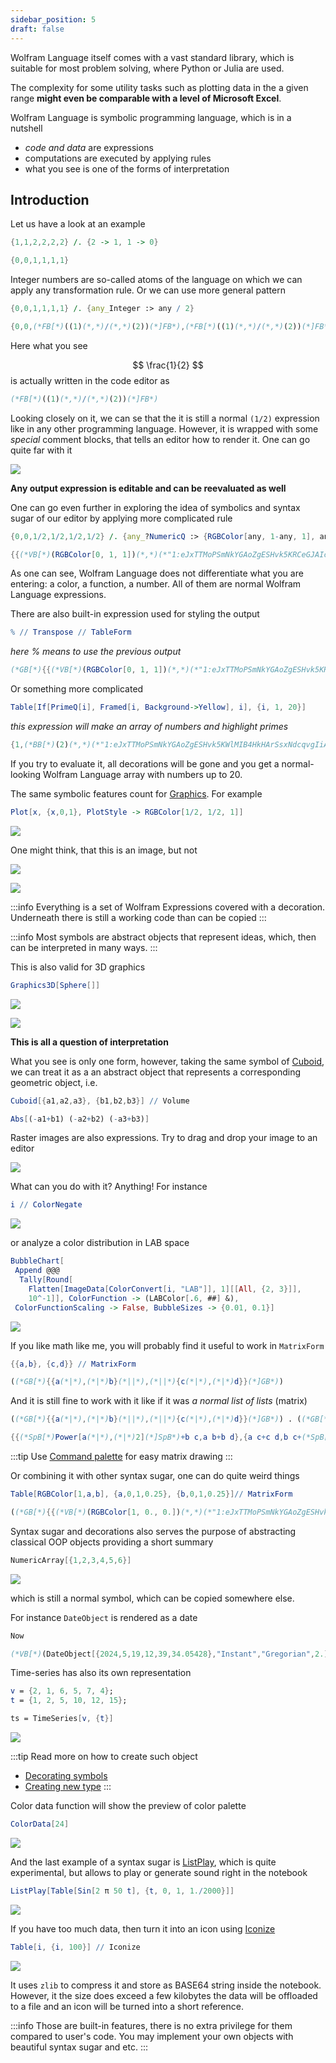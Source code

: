 ```yaml
---
sidebar_position: 5
draft: false
---
```

Wolfram Language itself comes with a vast standard library, which is suitable for most problem solving, where Python or Julia are used.

The complexity for some utility tasks such as plotting data in the a given range __might even be comparable with a level of Microsoft Excel__.

Wolfram Language is symbolic programming language, which is in a nutshell 
- *code and data* are expressions
- computations are executed by applying rules
- what you see is one of the forms of interpretation

## Introduction
Let us have a look at an example

```mathematica @
{1,1,2,2,2,2} /. {2 -> 1, 1 -> 0}
```

```mathematica @
{0,0,1,1,1,1}
```

Integer numbers are so-called atoms of the language on which we can apply any transformation rule. Or we can use more general pattern

```mathematica @
{0,0,1,1,1,1} /. {any_Integer :> any / 2}
```

```mathematica @
{0,0,(*FB[*)((1)(*,*)/(*,*)(2))(*]FB*),(*FB[*)((1)(*,*)/(*,*)(2))(*]FB*),(*FB[*)((1)(*,*)/(*,*)(2))(*]FB*),(*FB[*)((1)(*,*)/(*,*)(2))(*]FB*)}
```

Here what you see 

$$
\frac{1}{2}
$$
is actually written in the code editor as 

```mathematica title="raw text"
(*FB[*)((1)(*,*)/(*,*)(2))(*]FB*)
```

Looking closely on it, we can se that the it is still a normal `(1/2)` expression like in any other programming language. However, it is wrapped with some *special* comment blocks, that tells an editor how to render it. One can go quite far with it

![](./../GIF%20speed%20changer%20(1).gif)

__Any output expression is editable and can be reevaluated as well__

One can go even further in exploring the idea of symbolics and syntax sugar of our editor by applying more complicated rule

```mathematica @
{0,0,1/2,1/2,1/2,1/2} /. {any_?NumericQ :> {RGBColor[any, 1-any, 1], any} }
```

```mathematica @
{{(*VB[*)(RGBColor[0, 1, 1])(*,*)(*"1:eJxTTMoPSmNkYGAoZgESHvk5KRCeGJAIcndyzs/JLwouTyxJzghJzS3ISSxJTWMGyXMgyRcxQAGU8cEezgAAAxwUjA=="*)(*]VB*),0},{(*VB[*)(RGBColor[0, 1, 1])(*,*)(*"1:eJxTTMoPSmNkYGAoZgESHvk5KRCeGJAIcndyzs/JLwouTyxJzghJzS3ISSxJTWMGyXMgyRcxQAGU8cEezgAAAxwUjA=="*)(*]VB*),0},{(*VB[*)(RGBColor[1/2, 1/2, 1])(*,*)(*"1:eJxTTMoPSmNkYGAoZgESHvk5KRCeGJAIcndyzs/JLwouTyxJzghJzS3ISSxJTWMGyXMgyRcxgMEDe3TGB3sAGJkVmw=="*)(*]VB*),(*FB[*)((1)(*,*)/(*,*)(2))(*]FB*)},{(*VB[*)(RGBColor[1/2, 1/2, 1])(*,*)(*"1:eJxTTMoPSmNkYGAoZgESHvk5KRCeGJAIcndyzs/JLwouTyxJzghJzS3ISSxJTWMGyXMgyRcxgMEDe3TGB3sAGJkVmw=="*)(*]VB*),(*FB[*)((1)(*,*)/(*,*)(2))(*]FB*)},{(*VB[*)(RGBColor[1/2, 1/2, 1])(*,*)(*"1:eJxTTMoPSmNkYGAoZgESHvk5KRCeGJAIcndyzs/JLwouTyxJzghJzS3ISSxJTWMGyXMgyRcxgMEDe3TGB3sAGJkVmw=="*)(*]VB*),(*FB[*)((1)(*,*)/(*,*)(2))(*]FB*)},{(*VB[*)(RGBColor[1/2, 1/2, 1])(*,*)(*"1:eJxTTMoPSmNkYGAoZgESHvk5KRCeGJAIcndyzs/JLwouTyxJzghJzS3ISSxJTWMGyXMgyRcxgMEDe3TGB3sAGJkVmw=="*)(*]VB*),(*FB[*)((1)(*,*)/(*,*)(2))(*]FB*)}}
```

As one can see, Wolfram Language does not differentiate  what you are entering: a color, a function, a number. All of them are normal Wolfram Language expressions.

There are also built-in expression used for styling the output

```mathematica @
% // Transpose // TableForm 
```

*here % means to use the previous output*

```mathematica @
(*GB[*){{(*VB[*)(RGBColor[0, 1, 1])(*,*)(*"1:eJxTTMoPSmNkYGAoZgESHvk5KRCeGJAIcndyzs/JLwouTyxJzghJzS3ISSxJTWMGyXMgyRcxQAGU8cEezgAAAxwUjA=="*)(*]VB*)(*|*),(*|*)(*VB[*)(RGBColor[0, 1, 1])(*,*)(*"1:eJxTTMoPSmNkYGAoZgESHvk5KRCeGJAIcndyzs/JLwouTyxJzghJzS3ISSxJTWMGyXMgyRcxQAGU8cEezgAAAxwUjA=="*)(*]VB*)(*|*),(*|*)(*VB[*)(RGBColor[1/2, 1/2, 1])(*,*)(*"1:eJxTTMoPSmNkYGAoZgESHvk5KRCeGJAIcndyzs/JLwouTyxJzghJzS3ISSxJTWMGyXMgyRcxgMEDe3TGB3sAGJkVmw=="*)(*]VB*)(*|*),(*|*)(*VB[*)(RGBColor[1/2, 1/2, 1])(*,*)(*"1:eJxTTMoPSmNkYGAoZgESHvk5KRCeGJAIcndyzs/JLwouTyxJzghJzS3ISSxJTWMGyXMgyRcxgMEDe3TGB3sAGJkVmw=="*)(*]VB*)(*|*),(*|*)(*VB[*)(RGBColor[1/2, 1/2, 1])(*,*)(*"1:eJxTTMoPSmNkYGAoZgESHvk5KRCeGJAIcndyzs/JLwouTyxJzghJzS3ISSxJTWMGyXMgyRcxgMEDe3TGB3sAGJkVmw=="*)(*]VB*)(*|*),(*|*)(*VB[*)(RGBColor[1/2, 1/2, 1])(*,*)(*"1:eJxTTMoPSmNkYGAoZgESHvk5KRCeGJAIcndyzs/JLwouTyxJzghJzS3ISSxJTWMGyXMgyRcxgMEDe3TGB3sAGJkVmw=="*)(*]VB*)}(*||*),(*||*){0(*|*),(*|*)0(*|*),(*|*)(*FB[*)((1)(*,*)/(*,*)(2))(*]FB*)(*|*),(*|*)(*FB[*)((1)(*,*)/(*,*)(2))(*]FB*)(*|*),(*|*)(*FB[*)((1)(*,*)/(*,*)(2))(*]FB*)(*|*),(*|*)(*FB[*)((1)(*,*)/(*,*)(2))(*]FB*)}}(*]GB*)
```

Or something more complicated

```mathematica @
Table[If[PrimeQ[i], Framed[i, Background->Yellow], i], {i, 1, 20}]
```

*this expression will make an array of numbers and highlight primes*

```mathematica @
{1,(*BB[*)(2)(*,*)(*"1:eJxTTMoPSmNkYGAoZgESHvk5KWlMIB4HkHArSsxNdcqvgIiA5INKc1KLuYAMp8Tk7PSi/NK8lDRmmPIgdyfn/Jz8okyQcRACiBnQdPMAGcElRZkF/nmeeQWlJcWsIJsSc4pTAcQ1Hcg="*)(*]BB*),(*BB[*)(3)(*,*)(*"1:eJxTTMoPSmNkYGAoZgESHvk5KWlMIB4HkHArSsxNdcqvgIiA5INKc1KLuYAMp8Tk7PSi/NK8lDRmmPIgdyfn/Jz8okyQcRACiBnQdPMAGcElRZkF/nmeeQWlJcWsIJsSc4pTAcQ1Hcg="*)(*]BB*),4,(*BB[*)(5)(*,*)(*"1:eJxTTMoPSmNkYGAoZgESHvk5KWlMIB4HkHArSsxNdcqvgIiA5INKc1KLuYAMp8Tk7PSi/NK8lDRmmPIgdyfn/Jz8okyQcRACiBnQdPMAGcElRZkF/nmeeQWlJcWsIJsSc4pTAcQ1Hcg="*)(*]BB*),6,(*BB[*)(7)(*,*)(*"1:eJxTTMoPSmNkYGAoZgESHvk5KWlMIB4HkHArSsxNdcqvgIiA5INKc1KLuYAMp8Tk7PSi/NK8lDRmmPIgdyfn/Jz8okyQcRACiBnQdPMAGcElRZkF/nmeeQWlJcWsIJsSc4pTAcQ1Hcg="*)(*]BB*),8,9,10,(*BB[*)(11)(*,*)(*"1:eJxTTMoPSmNkYGAoZgESHvk5KWlMIB4HkHArSsxNdcqvgIiA5INKc1KLuYAMp8Tk7PSi/NK8lDRmmPIgdyfn/Jz8okyQcRACiBnQdPMAGcElRZkF/nmeeQWlJcWsIJsSc4pTAcQ1Hcg="*)(*]BB*),12,(*BB[*)(13)(*,*)(*"1:eJxTTMoPSmNkYGAoZgESHvk5KWlMIB4HkHArSsxNdcqvgIiA5INKc1KLuYAMp8Tk7PSi/NK8lDRmmPIgdyfn/Jz8okyQcRACiBnQdPMAGcElRZkF/nmeeQWlJcWsIJsSc4pTAcQ1Hcg="*)(*]BB*),14,15,16,(*BB[*)(17)(*,*)(*"1:eJxTTMoPSmNkYGAoZgESHvk5KWlMIB4HkHArSsxNdcqvgIiA5INKc1KLuYAMp8Tk7PSi/NK8lDRmmPIgdyfn/Jz8okyQcRACiBnQdPMAGcElRZkF/nmeeQWlJcWsIJsSc4pTAcQ1Hcg="*)(*]BB*),18,(*BB[*)(19)(*,*)(*"1:eJxTTMoPSmNkYGAoZgESHvk5KWlMIB4HkHArSsxNdcqvgIiA5INKc1KLuYAMp8Tk7PSi/NK8lDRmmPIgdyfn/Jz8okyQcRACiBnQdPMAGcElRZkF/nmeeQWlJcWsIJsSc4pTAcQ1Hcg="*)(*]BB*),20}
```

If you try to evaluate it, all decorations will be gone and you get a normal-looking Wolfram Language array with numbers up to 20.


The same symbolic features count for [Graphics](frontend/Reference/Graphics/Graphics.md). For example

```mathematica @
Plot[x, {x,0,1}, PlotStyle -> RGBColor[1/2, 1/2, 1]]
```

![](./../Screenshot%202024-04-28%20at%2011.36.54.png)

One might think, that this is an image, but not

![](./../Screenshot%202024-04-28%20at%2011.37.46.png)

![](./../Screenshot%202024-04-28%20at%2011.38.19.png)

:::info
Everything is a set of Wolfram Expressions covered with a decoration. Underneath there is still a working code than can be copied
:::

:::info
Most symbols are abstract objects that represent ideas, which, then can be interpreted in many ways.
:::

This is also valid for 3D graphics

```mathematica @
Graphics3D[Sphere[]]
```

![](./../Screenshot%202024-04-28%20at%2022.23.34.png)

![](./../Screenshot%202024-04-28%20at%2022.24.14.png)

__This is all a question of interpretation__ 

What you see is only one form, however, taking the same symbol of [Cuboid](frontend/Reference/Graphics3D/Cuboid.md), we can treat it as a an abstract object that represents a corresponding geometric object, i.e.

```mathematica @
Cuboid[{a1,a2,a3}, {b1,b2,b3}] // Volume
```

```mathematica @
Abs[(-a1+b1) (-a2+b2) (-a3+b3)]
```

Raster images are also expressions. Try to drag and drop your image to an editor

![](./../Screenshot%202024-04-29%20at%2011.26.13.png)

What can you do with it? Anything! For instance

```mathematica @
i // ColorNegate
```

![](./../Screenshot%202024-04-29%20at%2011.27.22.png)

or analyze a color distribution in LAB space

```mathematica @
BubbleChart[
 Append @@@ 
  Tally[Round[
    Flatten[ImageData[ColorConvert[i, "LAB"]], 1][[All, {2, 3}]], 
    10^-1]], ColorFunction -> (LABColor[.6, ##] &), 
 ColorFunctionScaling -> False, BubbleSizes -> {0.01, 0.1}]
```

![](./../Screenshot%202024-04-29%20at%2011.29.32.png)

If you like math like me, you will probably find it useful to work in `MatrixForm`

```mathematica @
{{a,b}, {c,d}} // MatrixForm
```

```mathematica @
((*GB[*){{a(*|*),(*|*)b}(*||*),(*||*){c(*|*),(*|*)d}}(*]GB*))
```

And it is still fine to work with it like if it was *a normal list of lists* (matrix)

```mathematica @
((*GB[*){{a(*|*),(*|*)b}(*||*),(*||*){c(*|*),(*|*)d}}(*]GB*)) . ((*GB[*){{a(*|*),(*|*)b}(*||*),(*||*){c(*|*),(*|*)d}}(*]GB*))
```

```mathematica @
{{(*SpB[*)Power[a(*|*),(*|*)2](*]SpB*)+b c,a b+b d},{a c+c d,b c+(*SpB[*)Power[d(*|*),(*|*)2](*]SpB*)}}
```

:::tip
Use [Command palette](frontend/Command%20palette.md) for easy matrix drawing
:::

Or combining it with other syntax sugar, one can do quite weird things

```mathematica @
Table[RGBColor[1,a,b], {a,0,1,0.25}, {b,0,1,0.25}]// MatrixForm
```

```mathematica @
((*GB[*){{(*VB[*)(RGBColor[1, 0., 0.])(*,*)(*"1:eJxTTMoPSmNkYGAoZgESHvk5KRCeGJAIcndyzs/JLwouTyxJzghJzS3ISSxJTWMGyXMgyRcxgMEHeyiDgQHOAAALpBNd"*)(*]VB*)(*|*),(*|*)(*VB[*)(RGBColor[1, 0., 0.25])(*,*)(*"1:eJxTTMoPSmNkYGAoZgESHvk5KRCeGJAIcndyzs/JLwouTyxJzghJzS3ISSxJTWMGyXMgyRcxgMEHeyiDgQHKuGAPAA2DFGw="*)(*]VB*)(*|*),(*|*)(*VB[*)(RGBColor[1, 0., 0.5])(*,*)(*"1:eJxTTMoPSmNkYGAoZgESHvk5KRCeGJAIcndyzs/JLwouTyxJzghJzS3ISSxJTWMGyXMgyRcxgMEHeyiDgQHKeGAPAA2jFHw="*)(*]VB*)(*|*),(*|*)(*VB[*)(RGBColor[1, 0., 0.75])(*,*)(*"1:eJxTTMoPSmNkYGAoZgESHvk5KRCeGJAIcndyzs/JLwouTyxJzghJzS3ISSxJTWMGyXMgyRcxgMEHeyiDgQHKeGEPAA2zFIQ="*)(*]VB*)(*|*),(*|*)(*VB[*)(RGBColor[1, 0., 1.])(*,*)(*"1:eJxTTMoPSmNkYGAoZgESHvk5KRCeGJAIcndyzs/JLwouTyxJzghJzS3ISSxJTWMGyXMgyRcxgMEHeyiDgQEuAgANwxSM"*)(*]VB*)}(*||*),(*||*){(*VB[*)(RGBColor[1, 0.25, 0.])(*,*)(*"1:eJxTTMoPSmNkYGAoZgESHvk5KRCeGJAIcndyzs/JLwouTyxJzghJzS3ISSxJTWMGyXMgyRcxgMEHeyjjAozBwAAAFwoUbA=="*)(*]VB*)(*|*),(*|*)(*VB[*)(RGBColor[1, 0.25, 0.25])(*,*)(*"1:eJxTTMoPSmNkYGAoZgESHvk5KRCeGJAIcndyzs/JLwouTyxJzghJzS3ISSxJTWMGyXMgyRcxgMEHeyjjAoIBABjpFXs="*)(*]VB*)(*|*),(*|*)(*VB[*)(RGBColor[1, 0.25, 0.5])(*,*)(*"1:eJxTTMoPSmNkYGAoZgESHvk5KRCeGJAIcndyzs/JLwouTyxJzghJzS3ISSxJTWMGyXMgyRcxgMEHeyjjAozxwB4AGQkViw=="*)(*]VB*)(*|*),(*|*)(*VB[*)(RGBColor[1, 0.25, 0.75])(*,*)(*"1:eJxTTMoPSmNkYGAoZgESHvk5KRCeGJAIcndyzs/JLwouTyxJzghJzS3ISSxJTWMGyXMgyRcxgMEHeyjjAozxwh4AGRkVkw=="*)(*]VB*)(*|*),(*|*)(*VB[*)(RGBColor[1, 0.25, 1.])(*,*)(*"1:eJxTTMoPSmNkYGAoZgESHvk5KRCeGJAIcndyzs/JLwouTyxJzghJzS3ISSxJTWMGyXMgyRcxgMEHeyjjgj1cBAAZKRWb"*)(*]VB*)}(*||*),(*||*){(*VB[*)(RGBColor[1, 0.5, 0.])(*,*)(*"1:eJxTTMoPSmNkYGAoZgESHvk5KRCeGJAIcndyzs/JLwouTyxJzghJzS3ISSxJTWMGyXMgyRcxgMEHeyjjAYzBwAAAF7oUfA=="*)(*]VB*)(*|*),(*|*)(*VB[*)(RGBColor[1, 0.5, 0.25])(*,*)(*"1:eJxTTMoPSmNkYGAoZgESHvk5KRCeGJAIcndyzs/JLwouTyxJzghJzS3ISSxJTWMGyXMgyRcxgMEHeyjjAYxxwR4AGZkViw=="*)(*]VB*)(*|*),(*|*)(*VB[*)(RGBColor[1, 0.5, 0.5])(*,*)(*"1:eJxTTMoPSmNkYGAoZgESHvk5KRCeGJAIcndyzs/JLwouTyxJzghJzS3ISSxJTWMGyXMgyRcxgMEHeyjjAYIBABm5FZs="*)(*]VB*)(*|*),(*|*)(*VB[*)(RGBColor[1, 0.5, 0.75])(*,*)(*"1:eJxTTMoPSmNkYGAoZgESHvk5KRCeGJAIcndyzs/JLwouTyxJzghJzS3ISSxJTWMGyXMgyRcxgMEHeyjjAYzxwh4AGckVow=="*)(*]VB*)(*|*),(*|*)(*VB[*)(RGBColor[1, 0.5, 1.])(*,*)(*"1:eJxTTMoPSmNkYGAoZgESHvk5KRCeGJAIcndyzs/JLwouTyxJzghJzS3ISSxJTWMGyXMgyRcxgMEHeyjjgT1cBAAZ2RWr"*)(*]VB*)}(*||*),(*||*){(*VB[*)(RGBColor[1, 0.75, 0.])(*,*)(*"1:eJxTTMoPSmNkYGAoZgESHvk5KRCeGJAIcndyzs/JLwouTyxJzghJzS3ISSxJTWMGyXMgyRcxgMEHeyjjBYzBwAAAGBIUhA=="*)(*]VB*)(*|*),(*|*)(*VB[*)(RGBColor[1, 0.75, 0.25])(*,*)(*"1:eJxTTMoPSmNkYGAoZgESHvk5KRCeGJAIcndyzs/JLwouTyxJzghJzS3ISSxJTWMGyXMgyRcxgMEHeyjjBYxxwR4AGfEVkw=="*)(*]VB*)(*|*),(*|*)(*VB[*)(RGBColor[1, 0.75, 0.5])(*,*)(*"1:eJxTTMoPSmNkYGAoZgESHvk5KRCeGJAIcndyzs/JLwouTyxJzghJzS3ISSxJTWMGyXMgyRcxgMEHeyjjBYzxwB4AGhEVow=="*)(*]VB*)(*|*),(*|*)(*VB[*)(RGBColor[1, 0.75, 0.75])(*,*)(*"1:eJxTTMoPSmNkYGAoZgESHvk5KRCeGJAIcndyzs/JLwouTyxJzghJzS3ISSxJTWMGyXMgyRcxgMEHeyjjBYIBABohFas="*)(*]VB*)(*|*),(*|*)(*VB[*)(RGBColor[1, 0.75, 1.])(*,*)(*"1:eJxTTMoPSmNkYGAoZgESHvk5KRCeGJAIcndyzs/JLwouTyxJzghJzS3ISSxJTWMGyXMgyRcxgMEHeyjjhT1cBAAaMRWz"*)(*]VB*)}(*||*),(*||*){(*VB[*)(RGBColor[1, 1., 0.])(*,*)(*"1:eJxTTMoPSmNkYGAoZgESHvk5KRCeGJAIcndyzs/JLwouTyxJzghJzS3ISSxJTWMGyXMgyRcxgMEHe3QGAwMAGGoUjA=="*)(*]VB*)(*|*),(*|*)(*VB[*)(RGBColor[1, 1., 0.25])(*,*)(*"1:eJxTTMoPSmNkYGAoZgESHvk5KRCeGJAIcndyzs/JLwouTyxJzghJzS3ISSxJTWMGyXMgyRcxgMEHe3TGBXsAGkkVmw=="*)(*]VB*)(*|*),(*|*)(*VB[*)(RGBColor[1, 1., 0.5])(*,*)(*"1:eJxTTMoPSmNkYGAoZgESHvk5KRCeGJAIcndyzs/JLwouTyxJzghJzS3ISSxJTWMGyXMgyRcxgMEHe3TGA3sAGmkVqw=="*)(*]VB*)(*|*),(*|*)(*VB[*)(RGBColor[1, 1., 0.75])(*,*)(*"1:eJxTTMoPSmNkYGAoZgESHvk5KRCeGJAIcndyzs/JLwouTyxJzghJzS3ISSxJTWMGyXMgyRcxgMEHe3TGC3sAGnkVsw=="*)(*]VB*)(*|*),(*|*)(*VB[*)(RGBColor[1, 1., 1.])(*,*)(*"1:eJxTTMoPSmNkYGAoZgESHvk5KRCeGJAIcndyzs/JLwouTyxJzghJzS3ISSxJTWMGyXMgyRcxgMEHe0wGABqJFbs="*)(*]VB*)}}(*]GB*))
```

Syntax sugar and decorations also serves the purpose of abstracting classical OOP objects providing a short summary

```mathematica @
NumericArray[{1,2,3,4,5,6}]
```

![](./../Screenshot%202024-04-29%20at%2013.50.28.png)

which is still a normal symbol, which can be copied somewhere else. 

For instance `DateObject` is rendered as a date
```mathematica @
Now
```

```mathematica @
(*VB[*)(DateObject[{2024,5,19,12,39,34.05428},"Instant","Gregorian",2.])(*,*)(*"1:eJxTTMoPSmNkYGAoZgESHvk5KRCeEJBwSSxJ9U/KSk0uCUnNLcgB8oKlgMJKwaV5CoaWCr6JlQpGBkYmCoZGVsaWVsYmSgCu/RIR"*)(*]VB*)
```

Time-series has also its own representation

```mathematica @
v = {2, 1, 6, 5, 7, 4};
t = {1, 2, 5, 10, 12, 15};

ts = TimeSeries[v, {t}]
```

![](./../Screenshot%202024-04-29%20at%2014.04.41.png)

:::tip
Read more on how to create such object 

- [Decorating symbols](frontend/Advanced/Syntax%20sugar/Decorating%20symbols.md)
- [Creating new type](frontend/Advanced/Objects/Creating%20new%20type.md)
:::

Color data function will show the preview of color palette

```mathematica
ColorData[24]
```

![](./../Screenshot%202024-12-15%20at%2015.50.53.png)

And the last example of a syntax sugar is [ListPlay](frontend/Reference/Sound/ListPlay.md), which is quite experimental, but allows to play or generate sound right in the notebook

```mathematica @
ListPlay[Table[Sin[2 π 50 t], {t, 0, 1, 1./2000}]]
```

![](./../Screenshot%202024-04-29%20at%2014.08.42.png)

If you have too much data, then turn it into an icon using [Iconize](frontend/Reference/Formatting/Iconize.md)

```mathematica @
Table[i, {i, 100}] // Iconize
```

![](./../Screenshot%202024-04-29%20at%2014.10.11.png)

It uses `zlib` to compress it and store as BASE64 string inside the notebook. However, it the size does exceed a few kilobytes the data will be offloaded to a file and an icon will be turned into a short reference. 

:::info
Those are built-in features, there is no extra privilege for them compared to user's code. You may implement your own objects with beautiful syntax sugar and etc. 
:::
